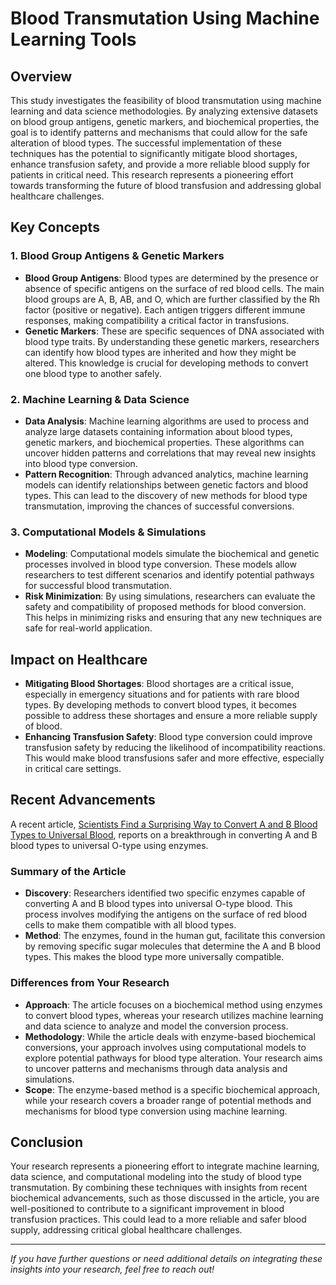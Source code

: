 # Blood Transmutation Using Machine Learning Tools

## Overview
This study investigates the feasibility of blood transmutation using machine learning and data science methodologies. By analyzing extensive datasets on blood group antigens, genetic markers, and biochemical properties, the goal is to identify patterns and mechanisms that could allow for the safe alteration of blood types. The successful implementation of these techniques has the potential to significantly mitigate blood shortages, enhance transfusion safety, and provide a more reliable blood supply for patients in critical need. This research represents a pioneering effort towards transforming the future of blood transfusion and addressing global healthcare challenges.

## Key Concepts

### 1. Blood Group Antigens & Genetic Markers
- **Blood Group Antigens**: Blood types are determined by the presence or absence of specific antigens on the surface of red blood cells. The main blood groups are A, B, AB, and O, which are further classified by the Rh factor (positive or negative). Each antigen triggers different immune responses, making compatibility a critical factor in transfusions.
- **Genetic Markers**: These are specific sequences of DNA associated with blood type traits. By understanding these genetic markers, researchers can identify how blood types are inherited and how they might be altered. This knowledge is crucial for developing methods to convert one blood type to another safely.

### 2. Machine Learning & Data Science
- **Data Analysis**: Machine learning algorithms are used to process and analyze large datasets containing information about blood types, genetic markers, and biochemical properties. These algorithms can uncover hidden patterns and correlations that may reveal new insights into blood type conversion.
- **Pattern Recognition**: Through advanced analytics, machine learning models can identify relationships between genetic factors and blood types. This can lead to the discovery of new methods for blood type transmutation, improving the chances of successful conversions.

### 3. Computational Models & Simulations
- **Modeling**: Computational models simulate the biochemical and genetic processes involved in blood type conversion. These models allow researchers to test different scenarios and identify potential pathways for successful blood transmutation.
- **Risk Minimization**: By using simulations, researchers can evaluate the safety and compatibility of proposed methods for blood conversion. This helps in minimizing risks and ensuring that any new techniques are safe for real-world application.

## Impact on Healthcare
- **Mitigating Blood Shortages**: Blood shortages are a critical issue, especially in emergency situations and for patients with rare blood types. By developing methods to convert blood types, it becomes possible to address these shortages and ensure a more reliable supply of blood.
- **Enhancing Transfusion Safety**: Blood type conversion could improve transfusion safety by reducing the likelihood of incompatibility reactions. This would make blood transfusions safer and more effective, especially in critical care settings.

## Recent Advancements
A recent article, [Scientists Find a Surprising Way to Convert A and B Blood Types to Universal Blood](https://singularityhub.com/2024/04/29/scientists-find-a-surprising-way-to-convert-a-and-b-blood-types-to-universal-blood/#:~:text=They%20eventually%20discovered%20two%20enzymes,with%20potentially%20real%2Dworld%20implications), reports on a breakthrough in converting A and B blood types to universal O-type using enzymes. 

### Summary of the Article
- **Discovery**: Researchers identified two specific enzymes capable of converting A and B blood types into universal O-type blood. This process involves modifying the antigens on the surface of red blood cells to make them compatible with all blood types.
- **Method**: The enzymes, found in the human gut, facilitate this conversion by removing specific sugar molecules that determine the A and B blood types. This makes the blood type more universally compatible.

### Differences from Your Research
- **Approach**: The article focuses on a biochemical method using enzymes to convert blood types, whereas your research utilizes machine learning and data science to analyze and model the conversion process. 
- **Methodology**: While the article deals with enzyme-based biochemical conversions, your approach involves using computational models to explore potential pathways for blood type alteration. Your research aims to uncover patterns and mechanisms through data analysis and simulations.
- **Scope**: The enzyme-based method is a specific biochemical approach, while your research covers a broader range of potential methods and mechanisms for blood type conversion using machine learning.

## Conclusion
Your research represents a pioneering effort to integrate machine learning, data science, and computational modeling into the study of blood type transmutation. By combining these techniques with insights from recent biochemical advancements, such as those discussed in the article, you are well-positioned to contribute to a significant improvement in blood transfusion practices. This could lead to a more reliable and safer blood supply, addressing critical global healthcare challenges.

---

_If you have further questions or need additional details on integrating these insights into your research, feel free to reach out!_

